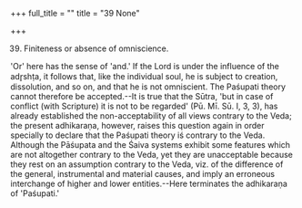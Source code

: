 +++
full_title = ""
title = "39 None"

+++


39. Finiteness or absence of omniscience.

'Or' here has the sense of 'and.' If the Lord is under the influence of the adr̥shṭa, it follows that, like the individual soul, he is subject to creation, dissolution, and so on, and that he is not omniscient. The Paśupati theory cannot therefore be accepted.--It is true that the Sūtra, 'but in case of conflict (with Scripture) it is not to be regarded' (Pū. Mī. Sū. I, 3, 3), has already established the non-acceptability of all views contrary to the Veda; the present adhikaraṇa, however, raises this question again in order specially to declare that the Paśupati theory iś contrary to the Veda. Although the Pāśupata and the Śaiva systems exhibit some features which are not altogether contrary to the Veda, yet they are unacceptable because they rest on an assumption contrary to the Veda, viz. of the difference of the general, instrumental and material causes, and imply an erroneous interchange of higher and lower entities.--Here terminates the adhikaraṇa of 'Paśupati.'

